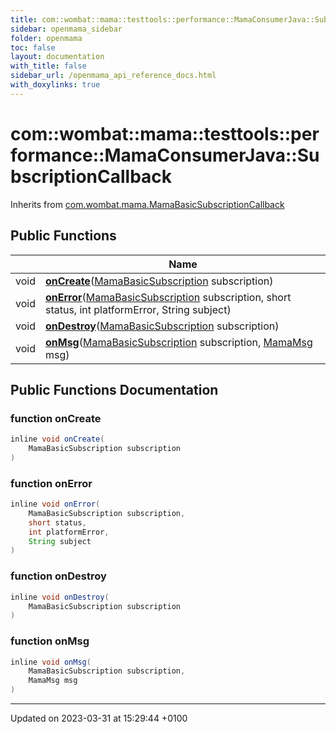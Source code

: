 ```yaml
---
title: com::wombat::mama::testtools::performance::MamaConsumerJava::SubscriptionCallback
sidebar: openmama_sidebar
folder: openmama
toc: false
layout: documentation
with_title: false
sidebar_url: /openmama_api_reference_docs.html
with_doxylinks: true
---
```


# com::wombat::mama::testtools::performance::MamaConsumerJava::SubscriptionCallback





Inherits from [com.wombat.mama.MamaBasicSubscriptionCallback](interfacecom_1_1wombat_1_1mama_1_1MamaBasicSubscriptionCallback.html)

## Public Functions

|                | Name           |
| -------------- | -------------- |
| void | **[onCreate](classcom_1_1wombat_1_1mama_1_1testtools_1_1performance_1_1MamaConsumerJava_1_1SubscriptionCallback.html#function-oncreate)**([MamaBasicSubscription](classcom_1_1wombat_1_1mama_1_1MamaBasicSubscription.html) subscription) |
| void | **[onError](classcom_1_1wombat_1_1mama_1_1testtools_1_1performance_1_1MamaConsumerJava_1_1SubscriptionCallback.html#function-onerror)**([MamaBasicSubscription](classcom_1_1wombat_1_1mama_1_1MamaBasicSubscription.html) subscription, short status, int platformError, String subject) |
| void | **[onDestroy](classcom_1_1wombat_1_1mama_1_1testtools_1_1performance_1_1MamaConsumerJava_1_1SubscriptionCallback.html#function-ondestroy)**([MamaBasicSubscription](classcom_1_1wombat_1_1mama_1_1MamaBasicSubscription.html) subscription) |
| void | **[onMsg](classcom_1_1wombat_1_1mama_1_1testtools_1_1performance_1_1MamaConsumerJava_1_1SubscriptionCallback.html#function-onmsg)**([MamaBasicSubscription](classcom_1_1wombat_1_1mama_1_1MamaBasicSubscription.html) subscription, [MamaMsg](classcom_1_1wombat_1_1mama_1_1MamaMsg.html) msg) |

## Public Functions Documentation

### function onCreate

```java
inline void onCreate(
    MamaBasicSubscription subscription
)
```


### function onError

```java
inline void onError(
    MamaBasicSubscription subscription,
    short status,
    int platformError,
    String subject
)
```


### function onDestroy

```java
inline void onDestroy(
    MamaBasicSubscription subscription
)
```


### function onMsg

```java
inline void onMsg(
    MamaBasicSubscription subscription,
    MamaMsg msg
)
```


-------------------------------

Updated on 2023-03-31 at 15:29:44 +0100